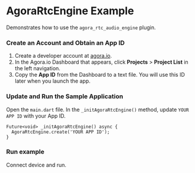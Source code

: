 # AgoraRtcEngine Example

Demonstrates how to use the `agora_rtc_audio_engine` plugin.

### Create an Account and Obtain an App ID

1. Create a developer account at [agora.io](https://dashboard.agora.io/signin/).
2. In the Agora.io Dashboard that appears, click **Projects** > **Project List** in the left navigation.
3. Copy the **App ID** from the Dashboard to a text file. You will use this ID later when you launch the app.

### Update and Run the Sample Application

Open the `main.dart` file. In the `_initAgoraRtcEngine()` method, update `YOUR APP ID` with your App ID.

```
Future<void> _initAgoraRtcEngine() async {
  AgoraRtcEngine.create('YOUR APP ID');
}
```

### Run example

Connect device and run.
